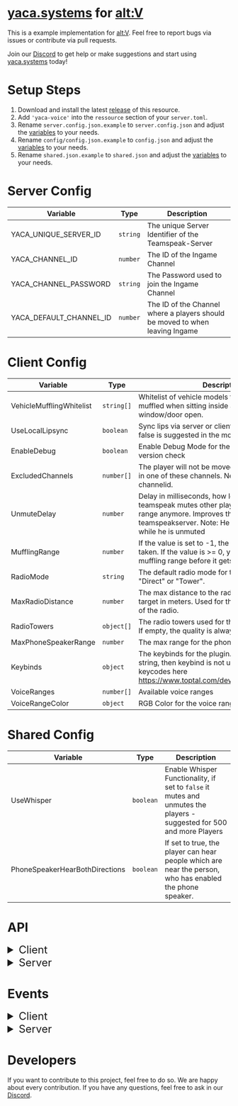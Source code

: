 # [yaca.systems](https://yaca.systems/) for [alt:V](https://altv.mp/)

This is a example implementation for [alt:V](https://altv.mp/).
Feel free to report bugs via issues or contribute via pull requests.

Join our [Discord](http://discord.yaca.systems/) to get help or make suggestions and start
using [yaca.systems](https://yaca.systems/) today!

# Setup Steps

1. Download and install the latest [release](https://github.com/yaca-systems/altV-yaca-js/archive/refs/heads/master.zip) of this
   resource.
2. Add `'yaca-voice'` into the `ressource` section of your `server.toml`.
3. Rename `server.config.json.example` to `server.config.json` and adjust the [variables](https://github.com/yaca-systems/altV-yaca-js/tree/master?tab=readme-ov-file#server-config) to your needs.
4. Rename `config/config.json.example` to `config.json` and adjust the [variables](https://github.com/yaca-systems/altV-yaca-js/tree/master?tab=readme-ov-file#client-config) to your needs.
5. Rename `shared.json.example` to `shared.json` and adjust the [variables](https://github.com/yaca-systems/altV-yaca-js/tree/master?tab=readme-ov-file#shared-config) to your needs.

# Server Config

| Variable              | Type       | Description                                                                                                            |
|-----------------------|------------|------------------------------------------------------------------------------------------------------------------------|
| YACA_UNIQUE_SERVER_ID        | `string`   | The unique Server Identifier of the Teamspeak-Server                                                                   |
| YACA_CHANNEL_ID       | `number`   | The ID of the Ingame Channel                                                                                           |
| YACA_CHANNEL_PASSWORD | `string`   | The Password used to join the Ingame Channel                                                                           |
| YACA_DEFAULT_CHANNEL_ID      | `number`   | The ID of the Channel where a players should be moved to when leaving Ingame                                           |

# Client Config

| Variable                                | Type       | Description                                                                                                                                                                                                              |
| --------------------------------------- | ---------- | ------------------------------------------------------------------------------------------------------------------------------------------------------------------------------------------------------------------------ |
| VehicleMufflingWhitelist                | `string[]` | Whitelist of vehicle models that should not be muffled when sitting inside a car without a window/door open.                                                                                                             |
| UseLocalLipsync                         | `boolean`  | Sync lips via server or client, UseLocalLipsync false is suggested in the most cases          |
| EnableDebug                             | `boolean`  | Enable Debug Mode for the Plugin, skip the version check                            |
| ExcludedChannels                        | `number[]` | The player will not be moved into ingame if he is in one of these channels. Needs to be the channelid.                                                                                 |
| UnmuteDelay                             | `number`   | Delay in milliseconds, how long it should take that teamspeak mutes other player when he is not in range anymore. Improves the performance for the teamspeakserver. Note: He is still not hearable while he is unmuted |
| MufflingRange                           | `number`   | If the value is set to -1, the player voice range is taken. If the value is >= 0, you can set the max muffling range before it gets completely cut off  |
| RadioMode                               | `string`   | The default radio mode for the player. Can be "Direct" or "Tower". |
| MaxRadioDistance                        | `number`   | The max distance to the radio tower or direct target in meters. Used for the quality calculation of the radio.                                                                                                                  |
| RadioTowers                             | `object[]` | The radio towers used for the quality calculation. If empty, the quality is always good. |
| MaxPhoneSpeakerRange                    | `number`   | The max range for the phone speaker in meters.  |
| Keybinds                                | `object`   | The keybinds for the plugin. If the value is a empty string, then keybind is not used. You can find the keycodes here https://www.toptal.com/developers/keycode/table  |
| VoiceRanges                             | `number[]` | Available voice ranges |
| VoiceRangeColor                         | `object`   | RGB Color for the voice range marker |

# Shared Config

| Variable                                | Type       | Description                                                                                                                                                                                                              |
| --------------------------------------- | ---------- | ------------------------------------------------------------------------------------------------------------------------------------------------------------------------------------------------------------------------ |
| UseWhisper                              | `boolean`  | Enable Whisper Functionality, if set to `false` it mutes and unmutes the players - suggested for 500 and more Players                                                                                                   |
| PhoneSpeakerHearBothDirections          | `boolean`  | If set to true, the player can hear people which are near the person, who has enabled the phone speaker.  |


# API

<details>
<summary style="font-size: x-large">Client</summary>

### General

#### `client:yaca:useMegaphone(state: boolean)`

Start or stop talking on the megaphone.

| Parameter | Type            | Description       |
| --------- | --------------- | ----------------- |
| state     | `boolean`       | Start or stop talking  |

#### `client:yaca:changeVoiceRange(higher: boolean)`

Change the voice range of the player.

| Parameter | Type            | Description       |
| --------- | --------------- | ----------------- |
| higher    | `boolean`       | true if the range should be increased, false if it should be decreased  |

### Radio

#### `client:yaca:radioTalking(state: boolean, secondaryChannel: boolean)`

Start or stop talking on the radio.

| Parameter | Type            | Description       |
| --------- | --------------- | ----------------- |
| state     | `boolean`       | Start or stop talking  |
| secondaryChannel | `boolean` | true if the secondary channel should be used, false if the primary channel should be used  |

#### `client:yaca:canOpenRadio(state: boolean)`

Enables or disables the radio for the player - default its allowed.

| Parameter | Type            | Description       |
| --------- | --------------- | ----------------- |
| state     | `boolean`       | Change the state  |

#### `client:yaca:enableRadio(state: boolean)`

Enables or disables the radio for the player.

| Parameter | Type            | Description       |
| --------- | --------------- | ----------------- |
| state     | `boolean`       | Change the state  |

#### `client:yaca:setRadioActive(state: boolean)`

Set the radio ui display active or inactive.

| Parameter | Type            | Description       |
| --------- | --------------- | ----------------- |
| state     | `boolean`       | Change the state  |

#### `client:yaca:changeRadioFrequency(frequency: string)`

Change the radio frequency from the current radiochannel

| Parameter | Type            | Description       |
| --------- | --------------- | ----------------- |
| frequency | `string`        | The frequency in format "xx,xx"  |

#### `client:yaca:muteRadioChannel()`

Mute the current radiochannel.

#### `client:yaca:changeActiveRadioChannel(channel: number)`

Change the active radio channel to the given channel.

| Parameter | Type            | Description       |
| --------- | --------------- | ----------------- |
| channel   | `number`        | The channel id    |

#### `client:yaca:setSecondaryChannel(channel: number)`

Change the secondary radio channel to the given channel.

| Parameter | Type            | Description       |
| --------- | --------------- | ----------------- |
| channel   | `number`        | The channel id    |


#### `client:yaca:changeRadioChannelVolume(higher: boolean)`

Change the volume of the current radio channel.

| Parameter | Type            | Description       |
| --------- | --------------- | ----------------- |
| higher   | `boolean`        | true if the volume should be increased, false if it should be decreased  |

#### `client:yaca:changeRadioChannelStereo()`

Change the stereomode of the current radio channel.

</details>

<details>
<summary style="font-size: x-large">Server</summary>

### General

#### `server:yaca:connect(player: alt.Player)`

Connects the player to the YACA system.

| Parameter | Type            | Description       |
| --------- | --------------- | ----------------- |
| player    | `alt.Player`    | the player object |

#### `server:yaca:changePlayerAliveStatus(player: alt.Player, alive: bool)`

Changes the alive status of a player. Used to forcemute player

| Parameter | Type            | Description       |
| --------- | --------------- | ----------------- |
| player    | `alt.Player`    | the player object |
| alive     | `boolean`       | the alive status  |

### Phone

#### `server:yaca:callPlayer(player: alt.Player, target: alt.Player, state: bool)`

Creates a phone call between two players.

| Parameter | Type            | Description              |
| --------- | ---------       | ------------------------ |
| player    | `alt.Player`    | the player source        |
| target    | `alt.Player`    | the target player source |
| state     | `boolean`       | the state of the call    |

#### `server:yaca:callPlayerOldEffect(player: alt.Player, target: alt.Player, state: boolean)`

Creates a phone call between two players with the old effect.

| Parameter | Type            | Description              |
| --------- | ---------       | ------------------------ |
| player    | `alt.Player`    | the player source        |
| target    | `alt.Player`    | the target player source |
| state     | `boolean`       | the state of the call    |

#### `server:yaca:muteOnPhone(player: alt.Player, state: bool, onCallstop: bool)`

Mutes the player when using the phone.

| Parameter | Type      | Description       |
| --------- | --------- | ----------------- |
| player    | `number`  | the player source |
| state     | `boolean` | the mute state    |
| onCallstop| `boolean` | is it on call stop|

#### `server:yaca:enablePhoneSpeaker(player: alt.Player, state: bool)`

Enable or disable the phone speaker for a player.

| Parameter          | Type      | Description             |
| ---------          | --------- | ----------------------- |
| player             | `number`  | the player source       |
| state              | `boolean` | the phone speaker state |
</details>

# Events

<details>
<summary style="font-size: x-large">Client</summary>

#### `YACA:DISCONNECTED_FROM_WEBSOCKET`

Emits when the player disabled the plugin.

#### `YACA:CONNECTED_TO_WEBSOCKET`

Emits when the player enabled the plugin.

#### `YACA:JOINED_INGAME_CHANNEL`

Emits  when the player joined the ingamechannel.

#### `YACA:MOVED_CHANNEL`

Emits when the own player moved into a channel.

| Parameter          | Type      | Description             |
| ---------          | --------- | ----------------------- |
| Type             | `string`  | INGAME_CHANNEL, EXCLUDED_CHANNEL       |

#### `YACA:SOUND_STATE_CHANGED`

Emits when the own player changed the microphone or speaker state.

| Parameter          | Type      | Description             |
| ---------          | --------- | ----------------------- |
| States             | `string`  | Represents the current state of microphone and speaker as json (microphoneMuted, microphoneDisabled, soundMuted, soundDisabled)      |

#### `YACA:VOICE_RANGE_CHANGED`

Emits when the own player changed the voice range.

| Parameter          | Type      | Description             |
| ---------          | --------- | ----------------------- |
| Range             | `number`  | Represents the current voice range      |

#### `YACA:IS_PLAYER_TALKING`

Emits when the own player is talking.

| Parameter          | Type      | Description             |
| ---------          | --------- | ----------------------- |
| IsTalking             | `boolean`  | Represents if the player is talking      |

#### `YACA:IS_OTHER_PLAYER_TALKING`

Emits when another player is talking.

| Parameter          | Type      | Description             |
| ---------          | --------- | ----------------------- |
| remoteId             | `number`  | Represents the player id      |
| IsTalking             | `boolean`  | Represents if the player is talking      |
</details>

<details>
<summary style="font-size: x-large">Server</summary>

tbc

</details>

# Developers

If you want to contribute to this project, feel free to do so. We are happy about every contribution. If you have any
questions, feel free to ask in our [Discord](http://discord.yaca.systems/).
